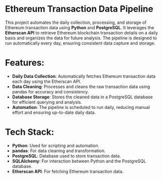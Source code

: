 # Ethereum Transaction Data Pipeline
This project automates the daily collection, processing, and storage of Ethereum transaction data using **Python** and **PostgreSQL**. It leverages the **Etherscan API** to retrieve Ethereum blockchain transaction details on a daily basis and organizes the data for future analysis. The pipeline is designed to run automatically every day, ensuring consistent data capture and storage.

# Features:
- **Daily Data Collection**: Automatically fetches Ethereum transaction data each day using the Etherscan API.
- **Data Cleaning**: Processes and cleans the raw transaction data using pandas for accuracy and consistency.
- **Database Storage**: Stores the cleaned data in a PostgreSQL database for efficient querying and analysis.
- **Automation**: The pipeline is scheduled to run daily, reducing manual effort and ensuring up-to-date daily data.

# Tech Stack:
- **Python**: Used for scripting and automation.
- **pandas**: For data cleaning and transformation.
- **PostgreSQL**: Database used to store transaction data.
- **SQLAlchemy**: For interaction between Python and the PostgreSQL database.
- **Etherscan API**: For fetching Ethereum transaction data.
